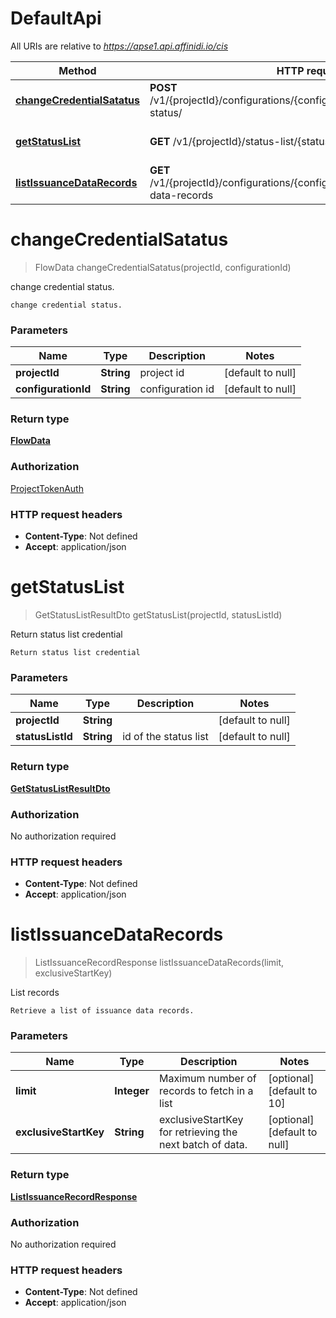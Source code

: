 # DefaultApi

All URIs are relative to *https://apse1.api.affinidi.io/cis*

| Method                                                               | HTTP request                                                                            | Description                   |
| -------------------------------------------------------------------- | --------------------------------------------------------------------------------------- | ----------------------------- |
| [**changeCredentialSatatus**](DefaultApi.md#changeCredentialSatatus) | **POST** /v1/{projectId}/configurations/{configurationId}/issuance/change-status/       | change credential status.     |
| [**getStatusList**](DefaultApi.md#getStatusList)                     | **GET** /v1/{projectId}/status-list/{statusListId}                                      | Return status list credential |
| [**listIssuanceDataRecords**](DefaultApi.md#listIssuanceDataRecords) | **GET** /v1/{projectId}/configurations/{configurationId}/issuance/issuance-data-records | List records                  |

<a name="changeCredentialSatatus"></a>

# **changeCredentialSatatus**

> FlowData changeCredentialSatatus(projectId, configurationId)

change credential status.

    change credential status.

### Parameters

| Name                | Type       | Description      | Notes             |
| ------------------- | ---------- | ---------------- | ----------------- |
| **projectId**       | **String** | project id       | [default to null] |
| **configurationId** | **String** | configuration id | [default to null] |

### Return type

[**FlowData**](../Models/FlowData.md)

### Authorization

[ProjectTokenAuth](../README.md#ProjectTokenAuth)

### HTTP request headers

- **Content-Type**: Not defined
- **Accept**: application/json

<a name="getStatusList"></a>

# **getStatusList**

> GetStatusListResultDto getStatusList(projectId, statusListId)

Return status list credential

    Return status list credential

### Parameters

| Name             | Type       | Description           | Notes             |
| ---------------- | ---------- | --------------------- | ----------------- |
| **projectId**    | **String** |                       | [default to null] |
| **statusListId** | **String** | id of the status list | [default to null] |

### Return type

[**GetStatusListResultDto**](../Models/GetStatusListResultDto.md)

### Authorization

No authorization required

### HTTP request headers

- **Content-Type**: Not defined
- **Accept**: application/json

<a name="listIssuanceDataRecords"></a>

# **listIssuanceDataRecords**

> ListIssuanceRecordResponse listIssuanceDataRecords(limit, exclusiveStartKey)

List records

    Retrieve a list of issuance data records.

### Parameters

| Name                  | Type        | Description                                              | Notes                        |
| --------------------- | ----------- | -------------------------------------------------------- | ---------------------------- |
| **limit**             | **Integer** | Maximum number of records to fetch in a list             | [optional] [default to 10]   |
| **exclusiveStartKey** | **String**  | exclusiveStartKey for retrieving the next batch of data. | [optional] [default to null] |

### Return type

[**ListIssuanceRecordResponse**](../Models/ListIssuanceRecordResponse.md)

### Authorization

No authorization required

### HTTP request headers

- **Content-Type**: Not defined
- **Accept**: application/json
